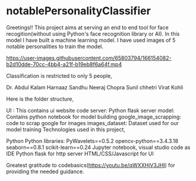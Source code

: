 # notablePersonalityClassifier



Greetings!!
This project aims at serving an end to end tool for face recogition(without using Python's face recognition library or AI). In this model I have built a machine learning model. 
I have used images of 5 notable personalities to train the model. 



https://user-images.githubusercontent.com/65803794/166154082-b2d10dde-70cc-4bb4-a21f-b19eb8f6a64f.mp4



Classification is restricted to only 5 people,

Dr. Abdul Kalam
Harnaaz Sandhu
Neeraj Chopra
Sunil chhetri
Virat Kohli

Here is the folder structure,

UI : This contains ui website code
server: Python flask server
model: Contains python notebook for model building
google_image_scrapping: code to scrap google for images
images_dataset: Dataset used for our model training
Technologies used in this project,

Python
Python libraries: 
  PyWavelets==0.5.2
  opencv-python==3.4.3.18
  seaborn==0.8.1
  scikit-learn==0.24
Jupyter notebook, visual studio code as IDE
Python flask for http server
HTML/CSS/Javascript for UI


Greatest gratitude to codebasics(https://youtu.be/qWXXHjV3JHI) for providing the needed guidance.
